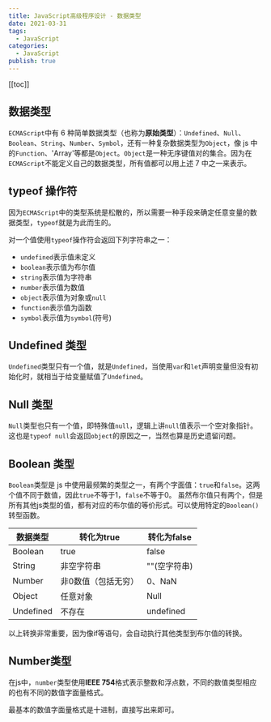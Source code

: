 ```yaml
---
title: JavaScript高级程序设计 - 数据类型
date: 2021-03-31
tags:
  - JavaScript
categories:
  - JavaScript
publish: true
---
```


[[toc]]

## 数据类型

`ECMAScript`中有 6 种简单数据类型（也称为**原始类型**）：`Undefined`、`Null`、`Boolean`、`String`、`Number`、`Symbol`，还有一种复杂数据类型为`Object`，像 js 中的`Function`、'Array'等都是`Object`。`Object`是一种无序键值对的集合。因为在`ECMAScript`不能定义自己的数据类型，所有值都可以用上述 7 中之一来表示。

## typeof 操作符

因为`ECMAScript`中的类型系统是松散的，所以需要一种手段来确定任意变量的数据类型，`typeof`就是为此而生的。

对一个值使用`typeof`操作符会返回下列字符串之一：

- `undefined`表示值未定义
- `boolean`表示值为布尔值
- `string`表示值为字符串
- `number`表示值为数值
- `object`表示值为对象或`null`
- `function`表示值为函数
- `symbol`表示值为`symbol`(符号)

## Undefined 类型

`Undefined`类型只有一个值，就是`Undefined`，当使用`var`和`let`声明变量但没有初始化时，就相当于给变量赋值了`Undefined`。

## Null 类型

`Null`类型也只有一个值，即特殊值`null`，逻辑上讲`null`值表示一个空对象指针。这也是`typeof null`会返回`object`的原因之一，当然也算是历史遗留问题。

## Boolean 类型

`Boolean`类型是 js 中使用最频繁的类型之一，有两个字面值：`true`和`false`。这两个值不同于数值，因此`true`不等于1，`false`不等于0。
虽然布尔值只有两个，但是所有其他js类型的值，都有对应的布尔值的等价形式。可以使用特定的`Boolean()`转型函数。


|  数据类型   | 转化为true  | 转化为false
|  ----  | ----  | ---- |
| Boolean  | true | false |
| String  | 非空字符串 | ""(空字符串) |
| Number  | 非0数值（包括无穷） | 0、NaN |
| Object  | 任意对象 | Null |
| Undefined  | 不存在 | undefined |


以上转换非常重要，因为像if等语句，会自动执行其他类型到布尔值的转换。

## Number类型

在js中，`number`类型使用**IEEE 754**格式表示整数和浮点数，不同的数值类型相应的也有不同的数值字面量格式。

最基本的数值字面量格式是十进制，直接写出来即可。